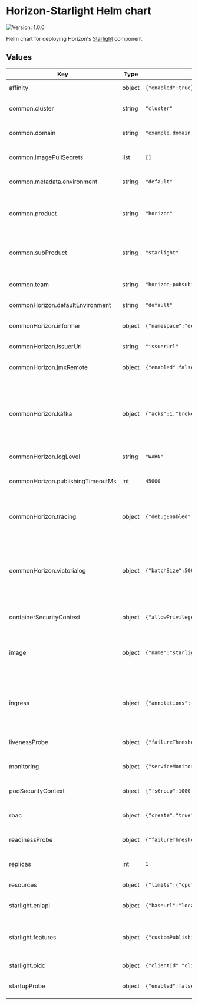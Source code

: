 # Horizon-Starlight Helm chart

![Version: 1.0.0](https://img.shields.io/badge/Version-1.0.0-informational?style=flat-square)  

Helm chart for deploying Horizon's [Starlight](https://github.com/telekom/pubsub-horizon-starlight) component.

## Values

| Key                               | Type   | Default                                                                                                                                                                            | Description                                                                                                                                                                                                 |
|-----------------------------------|--------|------------------------------------------------------------------------------------------------------------------------------------------------------------------------------------|-------------------------------------------------------------------------------------------------------------------------------------------------------------------------------------------------------------|
| affinity                          | object | `{"enabled":true}`                                                                                                                                                                 | Affinity: Configures settings related to affinity.                                                                                                                                                          |
| common.cluster                    | string | `"cluster"`                                                                                                                                                                        | Cluster: The name of the cluster where the resource is running.                                                                                                                                             |
| common.domain                     | string | `"example.domain.com"`                                                                                                                                                             | Domain: The domain under which the resource is hosted.                                                                                                                                                      |
| common.imagePullSecrets           | list   | `[]`                                                                                                                                                                               | ImagePullSecrets: Defines image pull secrets for different clusters.                                                                                                                                        |
| common.metadata.environment       | string | `"default"`                                                                                                                                                                        | Metadata environment: The environment in which the resource is deployed.                                                                                                                                    |
| common.product                    | string | `"horizon"`                                                                                                                                                                        | Main product: The main product to which the resource belongs. The product is identified as Horizon.                                                                                                         |
| common.subProduct                 | string | `"starlight"`                                                                                                                                                                      | Sub product: Subproduct of the main product Horizon. In this helm chart the subproduct is Starlight.                                                                                                        |
| common.team                       | string | `"horizon-pubsub"`                                                                                                                                                                 | Team: The team for managing and developing Horizon.                                                                                                                                                         |
| commonHorizon.defaultEnvironment  | string | `"default"`                                                                                                                                                                        | Environment: Sets the default environment.                                                                                                                                                                  |
| commonHorizon.informer            | object | `{"namespace":"default"}`                                                                                                                                                          | Informer: Specifies namespace for the informer.                                                                                                                                                             |
| commonHorizon.issuerUrl           | string | `"issuerUrl"`                                                                                                                                                                      | IssuerUrl: Sets the issuerUrl.                                                                                                                                                                              |
| commonHorizon.jmxRemote           | object | `{"enabled":false}`                                                                                                                                                                | JMX: Enables or disables JMX remote configuration.                                                                                                                                                          |
| commonHorizon.kafka               | object | `{"acks":1,"brokers":"kafka:9092","compression":{"enabled":true,"type":"snappy"},"groupId":"starlight","lingerMs":5}`                                                              | Kafka configuration: Specifies Kafka broker details for common Horizon settings, including broker addresses, groupId, linger time, acknowledgment settings, and compression options.                        |
| commonHorizon.logLevel            | string | `"WARN"`                                                                                                                                                                           | Logging: Sets the log level for general logging.                                                                                                                                                            |
| commonHorizon.publishingTimeoutMs | int    | `45000`                                                                                                                                                                            | Publishing timeout: Sets the timeout duration (in milliseconds) for the publishing process.                                                                                                                 |
| commonHorizon.tracing             | object | `{"debugEnabled":false,"jaegerCollectorBaseUrl":"http://localhost:14268","samplerProbability":"1.0"}`                                                                              | Tracing: Configures tracing settings, including debug mode, Jaeger collector base URL, and sampler probability.                                                                                             |
| commonHorizon.victorialog         | object | `{"batchSize":500,"clientId":"starlight","collectorUrl":"http://localhost:8428","countEventsInterval":60000,"enabled":false,"observationFlushInterval":60000,"samplingRate":0.05}` | Metrics - Victorialog: Controls the collection of metrics using Victorialog, specifying parameters like collector URL, clientId, batchsize, observationFlushInterval, countEventsInterval and samplingRate. |
| containerSecurityContext          | object | `{"allowPrivilegeEscalation":false,"capabilities":{"drop":["ALL"]},"privileged":false,"readOnlyRootFilesystem":true,"runAsGroup":1000,"runAsNonRoot":true,"runAsUser":1000}`       | ContainerSecurityContext: Security context set for the container.                                                                                                                                           |
| image                             | object | `{"name":"starlight","organization":"internal/example/horizon","pullPolicy":"IfNotPresent","repository":"example.devops.company.de","tag":"develop"}`                              | Image configuration for "starlight" deployment: Specifies the image details such as repository, organization, name, tag, and pull policy.                                                                   |
| ingress                           | object | `{"annotations":{},"enabled":false,"hostname":null,"isCaaS":false}`                                                                                                                | Ingress: Specifies whether ingress is enabled, sets the hostname, annotations, and indicates whether it is designed for CaaS (Container as a Service).                                                      |
| livenessProbe                     | object | `{"failureThreshold":8,"initialDelaySeconds":20,"periodSeconds":10}`                                                                                                               | LivenessProbe: Kubernetes Liveness Probe configuration.                                                                                                                                                     |
| monitoring                        | object | `{"serviceMonitor":{"enabled":true,"selector":"selector"}}`                                                                                                                        | Monitoring: ServiceMonitor configuration.                                                                                                                                                                   |
| podSecurityContext                | object | `{"fsGroup":1000,"supplementalGroups":[1000]}`                                                                                                                                     | PodSecurityContext: Security context set for the pod.                                                                                                                                                       |
| rbac                              | object | `{"create":"true","serviceAccountName":null}`                                                                                                                                      | RBAC: Configures settings related to RBAC (Role-Based Access Control).                                                                                                                                      |
| readinessProbe                    | object | `{"failureThreshold":8,"initialDelaySeconds":20,"periodSeconds":10}`                                                                                                               | ReadinessProbe: Kubernetes Readiness Probe configuration.                                                                                                                                                   |
| replicas                          | int    | `1`                                                                                                                                                                                | Deployment replicas: Sets the number of replicas for the deployment.                                                                                                                                        |
| resources                         | object | `{"limits":{"cpu":1,"memory":"500Mi"},"requests":{"cpu":"50m","memory":"200Mi"}}`                                                                                                  | Resources: Resource limits and requests.                                                                                                                                                                    |
| starlight.eniapi                  | object | `{"baseurl":"localhost:9433"}`                                                                                                                                                     | Eniapi: Configuration for internal eniapi including the base URL.                                                                                                                                           |
| starlight.features                | object | `{"customPublishingTopics":[],"publisherCheck":true,"schemaValidation":true}`                                                                                                      | Features: Configure features such as publisherCheck, schemaValidation, and customPublishingTopics.                                                                                                          |
| starlight.oidc                    | object | `{"clientId":"clientId","clientSecret":"secret","issuerUrl":"irisUrl"}`                                                                                                            | OIDC: Configuration for authentication.                                                                                                                                                                     |
| startupProbe                      | object | `{"enabled":false,"failureThreshold":75,"initialDelaySeconds":0,"periodSeconds":1}`                                                                                                | StartupProbe: Kubernetes Startup Probe configuration.                                                                                                                                                       |


